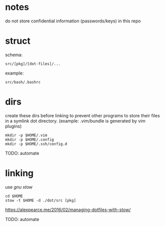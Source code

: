 
# notes

do not store confidential information (passwords/keys) in this repo



# struct


schema:
```
src/[pkg]/[dot-files]/...
```

example:
```
src/bash/.bashrc
```

# dirs

create these dirs before linking to prevent other programs to store their files
in a symlink dot directory. (example: .vim/bundle is generated by vim plugins)


```
mkdir -p $HOME/.vim
mkdir -p $HOME/.config
mkdir -p $HOME/.ssh/config.d
```

TODO: automate


# linking


use *gnu stow*

```
cd $HOME
stow -t $HOME -d ./dot/src [pkg]
```

https://alexpearce.me/2016/02/managing-dotfiles-with-stow/

TODO: automate




